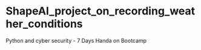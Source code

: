 # ShapeAI_project_on_recording_weather_conditions
Python and cyber security - 7 Days Handa on Bootcamp
